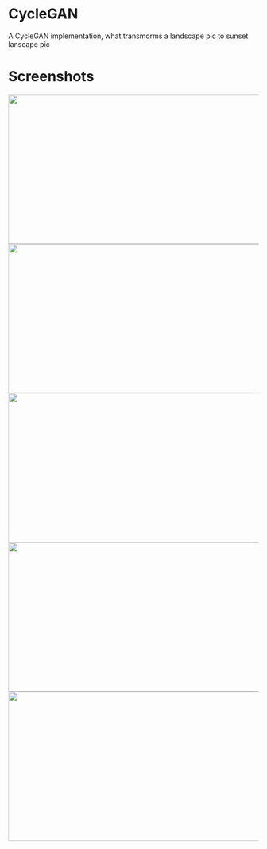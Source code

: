 # CycleGAN
A CycleGAN implementation, what transmorms a landscape pic to sunset lanscape pic
# Screenshots
<img src="https://user-images.githubusercontent.com/45141221/84590782-1dd82300-ae42-11ea-85e0-ea71e9e53881.jpg" height="300" width="900"/> 
<img src="https://user-images.githubusercontent.com/45141221/84590788-216baa00-ae42-11ea-9c6d-3b2bbf08377d.jpg" height="300" width="900"/>
<img src="https://user-images.githubusercontent.com/45141221/84590784-203a7d00-ae42-11ea-86c6-6b31498ee177.jpg" height="300" width="900"/>
<img src="https://user-images.githubusercontent.com/45141221/84590792-2597c780-ae42-11ea-977e-51a45acbe992.jpg" height="300" width="900"/>
<img src="https://user-images.githubusercontent.com/45141221/84590789-23356d80-ae42-11ea-8f6d-d27801b0cfd9.jpg" height="300" width="900"/>
